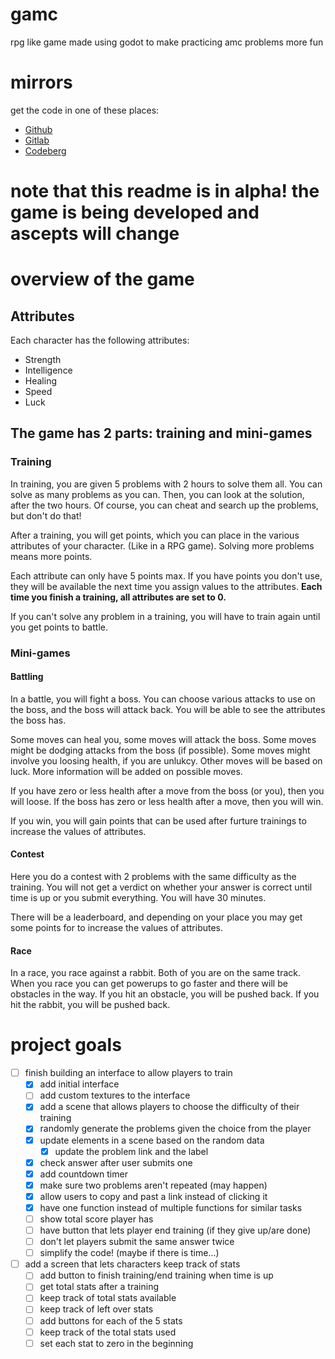 # gamc

rpg like game made using godot to make practicing amc problems more fun

# mirrors

get the code in one of these places:

- [Github](https://github.com/bkf2020/gamc)
- [Gitlab](https://gitlab.com/bkf2020/gamc)
- [Codeberg](https://codeberg.org/bkf2020/gamc)

# note that this readme is in alpha! the game is being developed and ascepts will change

# overview of the game

## Attributes

Each character has the following attributes:

- Strength
- Intelligence
- Healing
- Speed
- Luck

## The game has 2 parts: training and mini-games

### Training

In training, you are given 5 problems with 2 hours to solve them all.
You can solve as many problems as you can. Then, you can look at the
solution, after the two hours. Of course, you can cheat and search up
the problems, but don't do that!

After a training, you will get points, which you can place in the various
attributes of your character. (Like in a RPG game). Solving more problems
means more points.

Each attribute can only have 5 points max. If you have points you don't use,
they will be available the next time you assign values to the attributes.
**Each time you finish a training, all attributes are set to 0.**

If you can't solve any problem in a training, you will have to train again
until you get points to battle.

### Mini-games
#### Battling

In a battle, you will fight a boss. You can choose various attacks
to use on the boss, and the boss will attack back. You will be able to see
the attributes the boss has.

Some moves can heal you, some moves will attack the boss. Some moves might
be dodging attacks from the boss (if possible). Some moves might involve
you loosing health, if you are unlukcy. Other moves will be based on luck.
More information will be added on possible moves.

If you have zero or less health after a move from the boss (or you), then you will loose.
If the boss has zero or less health after a move, then you will win.

If you win, you will gain points that can be used after furture trainings to
increase the values of attributes.

#### Contest

Here you do a contest with 2 problems with the same difficulty as the training. You will not
get a verdict on whether your answer is correct until time is up or you submit everything.
You will have 30 minutes.

There will be a leaderboard, and depending on your place you may get some points
for to increase the values of attributes.

#### Race

In a race, you race against a rabbit. Both of you are on the same track. When you race
you can get powerups to go faster and there will be obstacles in the way. If you hit an
obstacle, you will be pushed back. If you hit the rabbit, you will be pushed back.

# project goals
- [ ] finish building an interface to allow players to train
	- [x] add initial interface
	- [ ] add custom textures to the interface
	- [x] add a scene that allows players to choose the difficulty of their training
	- [x] randomly generate the problems given the choice from the player
	- [x] update elements in a scene based on the random data
		- [x] update the problem link and the label
	- [x] check answer after user submits one
	- [x] add countdown timer
	- [x] make sure two problems aren't repeated (may happen)
	- [x] allow users to copy and past a link instead of clicking it
	- [x] have one function instead of multiple functions for similar tasks
	- [ ] show total score player has
	- [ ] have button that lets player end training (if they give up/are done)
	- [ ] don't let players submit the same answer twice
	- [ ] simplify the code! (maybe if there is time...)
- [ ] add a screen that lets characters keep track of stats
	- [ ] add button to finish training/end training when time is up
	- [ ] get total stats after a training
	- [ ] keep track of total stats available
	- [ ] keep track of left over stats
	- [ ] add buttons for each of the 5 stats
	- [ ] keep track of the total stats used
	- [ ] set each stat to zero in the beginning
